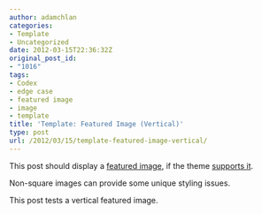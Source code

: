 ```yaml
---
author: adamchlan
categories:
- Template
- Uncategorized
date: 2012-03-15T22:36:32Z
original_post_id:
- "1016"
tags:
- Codex
- edge case
- featured image
- image
- template
title: 'Template: Featured Image (Vertical)'
type: post
url: /2012/03/15/template-featured-image-vertical/
---
```


This post should display a <a title="Featured Images" href="http://en.support.wordpress.com/featured-images/#setting-a-featured-image" target="_blank">featured image</a>, if the theme <a title="Post Thumbnails" href="http://codex.wordpress.org/Post_Thumbnails" target="_blank">supports it</a>.

Non-square images can provide some unique styling issues.

This post tests a vertical featured image.